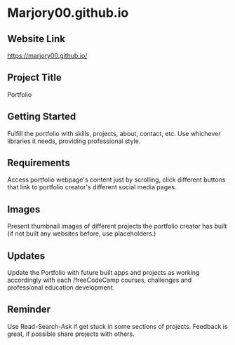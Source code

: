 # Marjory00.github.io

## Website Link
 https://marjory00.github.io/

## Project Title
Portfolio

## Getting Started
Fulfill the portfolio with skills, projects, about, contact, etc. Use whichever libraries it needs, providing professional style.

## Requirements
Access portfolio webpage's content just by scrolling, click different buttons that link to portfolio creator's different social media pages.

## Images
Present thumbnail images of different projects the portfolio creator has built (if not built any websites before, use placeholders.)

## Updates
Update the Portfolio with future built apps and projects as working accordingly with each /freeCodeCamp courses, challenges and professional education development.

## Reminder
Use Read-Search-Ask if get stuck in some sections of projects. Feedback is great, if possible share projects with others.

